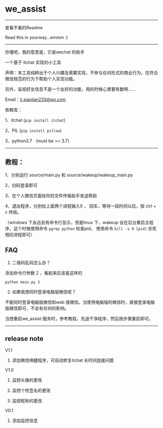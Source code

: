 # we_assist
------
爱看不看的Readme

Read this in yourway...emmm  :) 

------
你懂吧，我的意思是，它是wechat 的助手

一个基于 itchat 实现的小工具

声明：本工具纯粹出于个人兴趣及需要实现，不参与任何形式的商业行为。在符合微信规范的行为下帮助个人实现功能。

另外，监视好友信息不是一个友好的功能，用的时候心里要有数啊……

Email：li.xiaojian233@qq.com


依赖库：

1、itchat (`pip install itchat`)

2、PIL (`pip install pillow`)

3、python3.7 （must be >= 3.7）

------
## 教程：


1、分别运行 source/main.py 和 source/wakeup/wakeup_main.py 

2、扫码登录即可

3、在个人微信页面给你的文件传输助手发送帮助

4、退出程序，分别给上面两个进程输入0 ， 回车，等待一段时间以后，按 ctrl + c 终结。

（windows 下永远会有命令行显示，但是linux 下，wakeup 会在后台重启主程序，这个时候使用命令 `pgrep python` 检查pid， 使用命令 `kill -s 9 [pid]` 杀死相应进程即可）


## FAQ

1. 二维码乱码怎么办？

添加命令行参数 2 ，看起来应该是这样的

```
python main.py 2
```


2. 如果我想同时登录电脑版微信呢？

不能同时登录电脑版微信和web 版微信。当使用电脑版的微信时，直接登录电脑版微信即可，不会有任何的影响。

当想重启we_assist 服务时，参考教程，先退干净程序，然后按步骤重启即可。






------

## release note

V1.1 
1. 添加微信唤醒程序，可自动修复itchat 长时间连接问题

V1.0 
1. 监控头像的更改

2. 监控个性签名的更改

3. 监控昵称的更改


V0.1
1. 添加监控信息